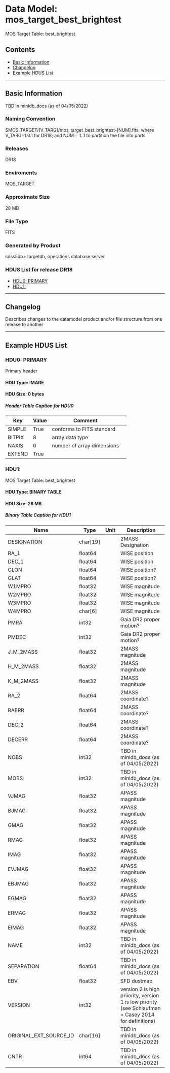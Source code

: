 # Data Model: mos_target_best_brightest


MOS Target Table: best_brightest


## Contents
- [Basic Information](#basic-information)
- [Changelog](#changelog)
- [Example HDUS List](#example-hdus-list)

---

## Basic Information
TBD in minidb_docs (as of 04/05/2022)

### Naming Convention
$MOS_TARGET/[V_TARG]/mos_target_best_brightest-[NUM].fits, where V_TARG=1.0.1 for DR18; and NUM = 1..1 to partition the file into parts

### Releases
DR18

### Enviroments
MOS_TARGET

### Approximate Size
28 MB

### File Type
FITS

### Generated by Product
sdss5db> targetdb, operations database server

### HDUS List for release DR18
  - [HDU0: PRIMARY](#hdu0-primary)
  - [HDU1: ](#hdu1-)

---

## Changelog
Describes changes to the datamodel product and/or file structure from one release to another

---
## Example HDUS List

### HDU0: PRIMARY
Primary header

#### HDU Type: IMAGE
#### HDU Size:  0 bytes

##### Header Table Caption for HDU0
Key | Value | Comment | |
| --- | --- | --- | --- |
| SIMPLE | True | conforms to FITS standard |
| BITPIX | 8 | array data type |
| NAXIS | 0 | number of array dimensions |
| EXTEND | True |  |



### HDU1: 
MOS Target Table: best_brightest

#### HDU Type: BINARY TABLE
#### HDU Size:  28 MB

##### Binary Table Caption for HDU1
Name | Type | Unit | Description |
| --- | --- | --- | --- |
 | DESIGNATION | char[19] |  | 2MASS Designation |
 | RA_1 | float64 |  | WISE position |
 | DEC_1 | float64 |  | WISE position |
 | GLON | float64 |  | WISE position? |
 | GLAT | float64 |  | WISE position? |
 | W1MPRO | float32 |  | WISE magnitude |
 | W2MPRO | float32 |  | WISE magnitude |
 | W3MPRO | float32 |  | WISE magnitude |
 | W4MPRO | char[6] |  | WISE magnitude |
 | PMRA | int32 |  | Gaia DR2 proper motion? |
 | PMDEC | int32 |  | Gaia DR2 proper motion? |
 | J_M_2MASS | float32 |  | 2MASS magnitude |
 | H_M_2MASS | float32 |  | 2MASS magnitude |
 | K_M_2MASS | float32 |  | 2MASS magnitude |
 | RA_2 | float64 |  | 2MASS coordinate? |
 | RAERR | float64 |  | 2MASS coordinate? |
 | DEC_2 | float64 |  | 2MASS coordinate? |
 | DECERR | float64 |  | 2MASS coordinate? |
 | NOBS | int32 |  | TBD in minidb_docs (as of 04/05/2022) |
 | MOBS | int32 |  | TBD in minidb_docs (as of 04/05/2022) |
 | VJMAG | float32 |  | APASS magnitude |
 | BJMAG | float32 |  | APASS magnitude |
 | GMAG | float32 |  | APASS magnitude |
 | RMAG | float32 |  | APASS magnitude |
 | IMAG | float32 |  | APASS magnitude |
 | EVJMAG | float32 |  | APASS magnitude |
 | EBJMAG | float32 |  | APASS magnitude |
 | EGMAG | float32 |  | APASS magnitude |
 | ERMAG | float32 |  | APASS magnitude |
 | EIMAG | float32 |  | APASS magnitude |
 | NAME | int32 |  | TBD in minidb_docs (as of 04/05/2022) |
 | SEPARATION | float64 |  | TBD in minidb_docs (as of 04/05/2022) |
 | EBV | float32 |  | SFD dustmap |
 | VERSION | int32 |  | version 2 is high priiority, version 1 is low priority (see Schlaufman + Casey 2014 for definitions) |
 | ORIGINAL_EXT_SOURCE_ID | char[16] |  | TBD in minidb_docs (as of 04/05/2022) |
 | CNTR | int64 |  | TBD in minidb_docs (as of 04/05/2022) |


